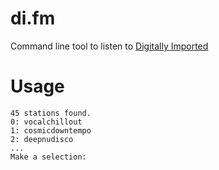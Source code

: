 di.fm
=====

Command line tool to listen to [Digitally Imported][di.fm]

Usage
=====

    45 stations found.
    0: vocalchillout
    1: cosmicdowntempo
    2: deepnudisco
    ...
    Make a selection:


[di.fm]: http://di.fm
"Digitally Imported"
